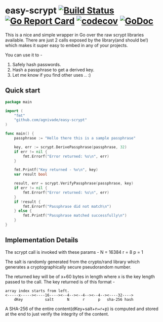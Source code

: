 easy-scrypt [![Build Status](https://travis-ci.org/agnivade/easy-scrypt.svg?branch=master)](https://travis-ci.org/agnivade/easy-scrypt) [![Go Report Card](https://goreportcard.com/badge/github.com/agnivade/easy-scrypt)](https://goreportcard.com/report/github.com/agnivade/easy-scrypt) [![codecov](https://codecov.io/gh/agnivade/easy-scrypt/branch/master/graph/badge.svg)](https://codecov.io/gh/agnivade/easy-scrypt) [![GoDoc](https://godoc.org/github.com/agnivade/easy-scrypt?status.svg)](https://godoc.org/github.com/agnivade/easy-scrypt)
===========

This is a nice and simple wrapper in Go over the raw scrypt libraries available. There are just 2 calls exposed by the library(and should be!) which makes it super easy to embed in any of your projects.

You can use it to -

1. Safely hash passwords.
2. Hash a passphrase to get a derived key.
3. Let me know if you find other uses .. :)

Quick start
-----

```go
package main

import (
	"fmt"
	"github.com/agnivade/easy-scrypt"
)

func main() {
	passphrase := "Hello there this is a sample passphrase"

	key, err := scrypt.DerivePassphrase(passphrase, 32)
	if err != nil {
		fmt.Errorf("Error returned: %s\n", err)
	}

	fmt.Printf("Key returned - %v\n", key)
	var result bool

	result, err = scrypt.VerifyPassphrase(passphrase, key)
	if err != nil {
		fmt.Errorf("Error returned: %s\n", err)
	}
	if !result {
		fmt.Errorf("Passphrase did not match\n")
	} else {
		fmt.Printf("Passphrase matched successfully\n")
	}
}
```

Implementation Details
----------------------

The scrypt call is invoked with these params -
N = 16384
r = 8
p = 1

The salt is randomly generated from the crypto/rand library which generates a cryptographically secure pseudorandom number.

The returned key will be of x+60 bytes in length where x is the key length passed to the call. The key returned is of this format -

```
array index starts from left.
<-----x-----><----16----><--4--><--4--><--4--><----32---->
    dKey          salt      N      r      p   sha-256 hash
```

A SHA-256 of the entire content(dKey+salt+n+r+p) is computed and stored at the end to just verify the integrity of the content.
